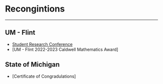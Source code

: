 # Recongintions

---

## UM - Flint 

- [Student Research Conference](https://www.umflint.edu/research/student-research/student-research-conference-src/)
- [UM - Flint 2022-2023 Caldwell Mathematics Award]

## State of Michigan
- [Certificate of Congradulations]
